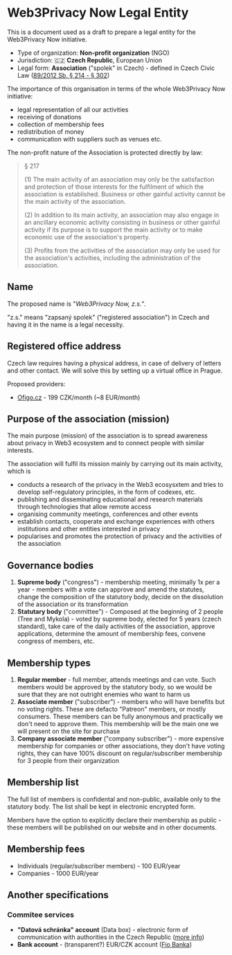 # Web3Privacy Now Legal Entity

This is a document used as a draft to prepare a legal entity for the Web3Privacy Now initiative.

* Type of organization: **Non-profit organization** (NGO)
* Jurisdiction: 🇨🇿 **Czech Republic**, European Union
* Legal form: **Association** ("spolek" in Czech) - defined in Czech Civic Law ([89/2012 Sb. § 214 - § 302](https://www.zakonyprolidi.cz/cs/2012-89#f4579519))

The importance of this organisation in terms of the whole Web3Privacy Now initiative:

* legal representation of all our activities
* receiving of donations
* collection of membership fees
* redistribution of money
* communication with suppliers such as venues etc.

The non-profit nature of the Association is protected directly by law:

> § 217
>
> (1) The main activity of an association may only be the satisfaction and protection of those interests for the fulfilment of which the association is established. Business or other gainful activity cannot be the main activity of the association.
> 
> (2) In addition to its main activity, an association may also engage in an ancillary economic activity consisting in business or other gainful activity if its purpose is to support the main activity or to make economic use of the association's property.
>
> (3) Profits from the activities of the association may only be used for the association's activities, including the administration of the association.

## Name

The proposed name is "*Web3Privacy Now, z.s.*".

"z.s." means "zapsaný spolek" ("registered association") in Czech and having it in the name is a legal necessity.

## Registered office address

Czech law requires having a physical address, in case of delivery of letters and other contact. We will solve this by setting up a virtual office in Prague.

Proposed providers:
- [Ofigo.cz](https://www.ofigo.cz/en/virtual-office/) - 199 CZK/month (~8 EUR/month)

## Purpose of the association (mission)

The main purpose (mission) of the association is to spread awareness about privacy in Web3 ecosystem and to connect people with similar interests.

The association will fulfil its mission mainly by carrying out its main activity, which is
* conducts a research of the privacy in the Web3 ecosysxtem and tries to develop self-regulatory principles, in the form of codexes, etc.
* publishing and disseminating educational and research materials through technologies that allow remote access
* organising community meetings, conferences and other events
* establish contacts, cooperate and exchange experiences with others institutions and other entities interested in privacy
* popularises and promotes the protection of privacy and the activities of the association

## Governance bodies

1. **Supreme body** ("congress") - membership meeting, minimally 1x per a year - members with a vote can approve and amend the statutes, change the composition of the statutory body, decide on the dissolution of the association or its transformation
2. **Statutary body** ("committee") - Composed at the beginning of 2 people (Tree and Mykola) - voted by supreme body, elected for 5 years (czech standard), take care of the daily activities of the association, approve applications, determine the amount of membership fees, convene congress of members, etc.

## Membership types

1. **Regular member** - full member, attends meetings and can vote. Such members would be approved by the statutory body, so we would be sure that they are not outright enemies who want to harm us
2. **Associate member** ("subscriber") - members who will have benefits but no voting rights. These are defacto "Patreon" members, or mostly consumers. These members can be fully anonymous and practically we don't need to approve them. This membership will be the main one we will present on the site for purchase
3. **Company associate member** ("company subscriber") - more expensive membership for companies or other associations, they don't have voting rights, they can have 100% discount on regular/subscriber membership for 3 people from their organization

## Membership list

The full list of members is confidental and non-public, available only to the statutory body. The list shall be kept in electronic encrypted form.

Members have the option to explicitly declare their membership as public - these members will be published on our website and in other documents.

## Membership fees

* Individuals (regular/subscriber members) - 100 EUR/year
* Companies - 1000 EUR/year

## Another specifications

### Commitee services

* **"Datová schránka" account** (Data box) - electronic form of communication with authorities in the Czech Republic ([more info](https://chcidatovku.gov.cz/en/datova-schranka))
* **Bank account** - (transparent?) EUR/CZK account ([Fio Banka](https://www.fio.cz/bank-services/bank-accounts/transparent-account))
